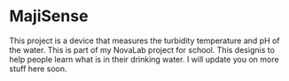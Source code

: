 # MajiSense
This project is a device that measures the turbidity temperature and pH of the water. This is part of my NovaLab project for school. This designis  to help people learn what is in  their drinking water. I will update you on more stuff here soon.
